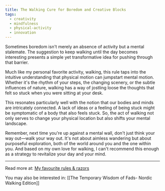 ```yaml
---
title: The Walking Cure for Boredom and Creative Blocks
tags:
  - creativity
  - mindfulness
  - physical-activity
  - innovation
---
```

Sometimes boredom isn't merely an absence of activity but a mental stalemate. The suggestion to keep walking until the day becomes interesting presents a simple yet transformative idea for pushing through that barrier.

Much like my personal favorite activity, walking, this rule taps into the intuitive understanding that physical motion can jumpstart mental motion. Whether it's the rhythm of your steps, the changing scenery, or the subtle influences of nature, walking has a way of jostling loose the thoughts that felt so stuck when you were sitting at your desk.

This resonates particularly well with the notion that our bodies and minds are intricately connected. A lack of ideas or a feeling of being stuck might be symptomatic of a body that also feels stuck. So, the act of walking not only serves to change your physical location but also shifts your mental landscape.

Remember, next time you're up against a mental wall, don't just think your way out—walk your way out. It's not about aimless wandering but about purposeful exploration, both of the world around you and the one within you. And based on my own love for walking, I can't recommend this enough as a strategy to revitalize your day and your mind.

----

Read more at: [My favourite rules & razors](https://clouds-dirt.beehiiv.com/p/favourite-rules-razors)

You may also be interested in: [[The Temporary Wisdom of Fads- Nordic Walking Edition]]